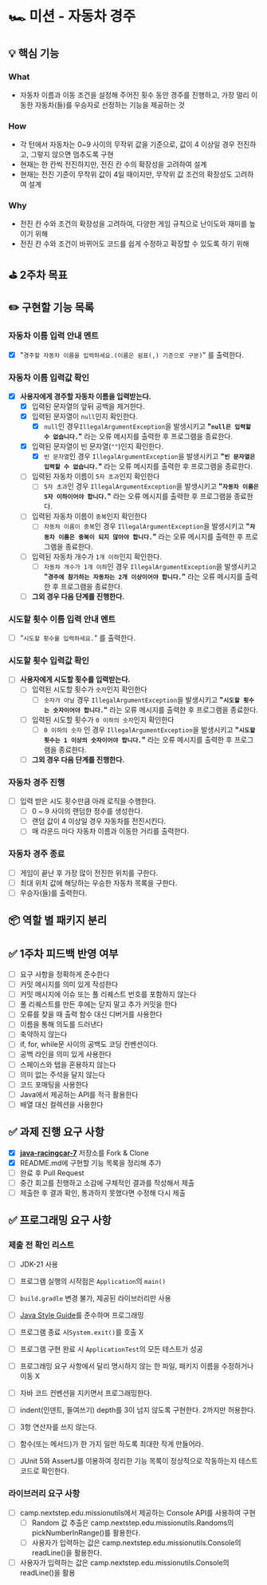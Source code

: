 # 🏎️ 미션 - 자동차 경주

## 💡 핵심 기능

### What

- 자동차 이름과 이동 조건을 설정해 주어진 횟수 동안 경주를 진행하고, 가장 멀리 이동한 자동차(들)를 우승자로 선정하는 기능을 제공하는 것

### How

- 각 턴에서 자동차는 0~9 사이의 무작위 값을 기준으로, 값이 4 이상일 경우 전진하고, 그렇지 않으면 멈추도록 구현
- 현재는 한 칸씩 전진하지만, 전진 칸 수의 확장성을 고려하여 설계
- 현재는 전진 기준이 무작위 값이 4일 때이지만, 무작위 값 조건의 확장성도 고려하여 설계 

### Why

- 전진 칸 수와 조건의 확장성을 고려하여, 다양한 게임 규칙으로 난이도와 재미를 높이기 위해
- 전진 칸 수와 조건이 바뀌어도 코드를 쉽게 수정하고 확장할 수 있도록 하기 위해

## ⛳️ 2주차 목표



## ✏️ 구현할 기능 목록

### 자동차 이름 입력 안내 멘트

- [x] "`경주할 자동차 이름을 입력하세요.(이름은 쉼표(,) 기준으로 구분)`" 를 출력한다.

### 자동차 이름 입력값 확인

- [x] **사용자에게 경주할 자동차 이름을 입력받는다.**
    - [x] 입력된 문자열의 앞뒤 공백을 제거한다.
    - [x] 입력된 문자열이 `null`인지 확인한다.
        - [x] `null`인 경우`IllegalArgumentException`을 발생시키고 **"`null은 입력할 수 없습니다.`"** 라는 오류 메시지를 출력한 후 프로그램을 종료한다.
    - [x] 입력된 문자열이 빈 문자열(`""`)인지 확인한다.
        - [x] `빈 문자열`인 경우 `IllegalArgumentException`을 발생시키고 **"`빈 문자열은 입력할 수 없습니다.`"** 라는 오류 메시지를 출력한 후 프로그램을 종료한다.
    - [ ] 입력된 자동차 이름이 `5자 초과`인지 확인한다
      - [ ] `5자 초과`인 경우 `IllegalArgumentException`을 발생시키고 **"`자동차 이름은 5자 이하이어야 합니다.`"** 라는 오류 메시지를 출력한 후 프로그램을 종료한다.
    - [ ] 입력된 자동차 이름이 `중복`인지 확인한다
      - [ ] `자동차 이름이 중복`인 경우 `IllegalArgumentException`을 발생시키고 **"`자동차 이름은 중복이 되지 않아야 합니다.`"** 라는 오류 메시지를 출력한 후 프로그램을 종료한다.
    - [ ] 입력된 자동차 개수가 `1개 이하`인지 확인한다.
      - [ ] `자동차 개수가 1개 이하`인 경우 `IllegalArgumentException`을 발생시키고 **"`경주에 참가하는 자동차는 2개 이상이어야 합니다.`"** 라는 오류 메시지를 출력한 후 프로그램을 종료한다.
    - [ ] **그외 경우 다음 단계를 진행한다.**

### 시도할 횟수 이름 입력 안내 멘트

- [ ] "`시도할 횟수를 입력하세요.`" 를 출력한다.

### 시도할 횟수 입력값 확인
- [ ] **사용자에게 시도할 횟수를 입력받는다.**
    - [ ] 입력된 시도할 횟수가 `숫자`인지 확인한다
        - [ ] `숫자가 아닐` 경우 `IllegalArgumentException`을 발생시키고 **"`시도할 횟수는 숫자이어야 합니다.`"** 라는 오류 메시지를 출력한 후 프로그램을 종료한다.
    - [ ] 입력된 시도할 횟수가 `0 이하의 숫자`인지 확인한다
        - [ ] `0 이하의 숫자` 인 경우 `IllegalArgumentException`을 발생시키고 **"`시도할 횟수는 1 이상의 숫자이어야 합니다.`"** 라는 오류 메시지를 출력한 후 프로그램을 종료한다.
  - [ ] **그외 경우 다음 단계를 진행한다.**
  
### 자동차 경주 진행
- [ ] 입력 받은 시도 횟수만큼 아래 로직을 수행한다.
  - [ ] 0 ~ 9 사이의 랜덤한 정수를 생성한다.
  - [ ] 랜덤 값이 4 이상일 경우 자동차를 전진시킨다.
  - [ ] 매 라운드 마다 자동차 이름과 이동한 거리를 출력한다.

### 자동차 경주 종료
- [ ] 게임이 끝난 후 가장 많이 전진한 위치를 구한다.
- [ ] 최대 위치 값에 해당하는 우승한 자동차 목록을 구한다.
- [ ] 우승자(들)를 출력한다.

## 📦 역할 별 패키지 분리



## ✅ 1주차 피드백 반영 여부
- [ ]  요구 사항을 정확하게 준수한다
- [ ]  커밋 메시지를 의미 있게 작성한다
- [ ]  커밋 메시지에 이슈 또는 풀 리퀘스트 번호를 포함하지 않는다
- [ ]  풀 리퀘스트를 만든 후에는 닫지 말고 추가 커밋을 한다
- [ ]  오류를 찾을 때 출력 함수 대신 디버거를 사용한다
- [ ]  이름을 통해 의도를 드러낸다
- [ ]  축약하지 않는다
- [ ]  if, for, while문 사이의 공백도 코딩 컨벤션이다.
- [ ]  공백 라인을 의미 있게 사용한다
- [ ]  스페이스와 탭을 혼용하지 않는다
- [ ]  의미 없는 주석을 달지 않는다
- [ ]  코드 포매팅을 사용한다
- [ ]  Java에서 제공하는 API를 적극 활용한다
- [ ]  배열 대신 컬렉션을 사용한다

## ✅ 과제 진행 요구 사항

- [x]  **[java-racingcar-7](https://github.com/woowacourse-precourse/java-racingcar-7)** 저장소를 Fork & Clone
- [x]  README.md에 구현할 기능 목록을 정리해 추가
- [ ]  완료 후 Pull Request
- [ ]  중간 회고를 진행하고 소감에 구체적인 결과를 작성해서 제출
- [ ]  제출한 후 결과 확인, 통과하지 못했다면 수정해 다시 제출

## ✅ 프로그래밍 요구 사항

### 제출 전 확인 리스트

- [ ]  JDK-21 사용
- [ ]  프로그램 실행의 시작점은 `Application`의 `main()`
- [ ]  `build.gradle` 변경 불가, 제공된 라이브러리만 사용
- [ ]  [Java Style Guide](https://github.com/woowacourse/woowacourse-docs/tree/main/styleguide/java)를 준수하며 프로그래밍
- [ ]  프로그램 종료 시`System.exit()`를 호출 X
- [ ]  프로그램 구현 완료 시 `ApplicationTest`의 모든 테스트가 성공
- [ ]  프로그래밍 요구 사항에서 달리 명시하지 않는 한 파일, 패키지 이름을 수정하거나 이동 X
- [ ]  자바 코드 컨벤션을 지키면서 프로그래밍한다.
- [ ]  indent(인덴트, 들여쓰기) depth를 3이 넘지 않도록 구현한다. 2까지만 허용한다.
- [ ]  3항 연산자를 쓰지 않는다.
- [ ]  함수(또는 메서드)가 한 가지 일만 하도록 최대한 작게 만들어라.
- [ ]  JUnit 5와 AssertJ를 이용하여 정리한 기능 목록이 정상적으로 작동하는지 테스트 코드로 확인한다.


### 라이브러리 요구 사항

- [ ]  camp.nextstep.edu.missionutils에서 제공하는 Console API를 사용하여 구현
    - [ ]  Random 값 추출은 camp.nextstep.edu.missionutils.Randoms의 pickNumberInRange()를 활용한다.
    - [ ] 사용자가 입력하는 값은 camp.nextstep.edu.missionutils.Console의 readLine()을 활용한다.
- [ ]  사용자가 입력하는 값은 camp.nextstep.edu.missionutils.Console의 readLine()을 활용 
